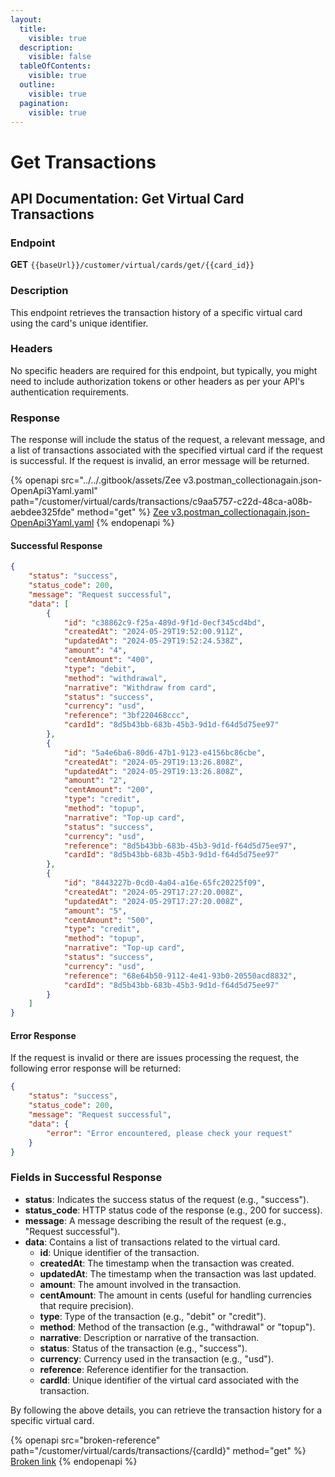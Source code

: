 ```yaml
---
layout:
  title:
    visible: true
  description:
    visible: false
  tableOfContents:
    visible: true
  outline:
    visible: true
  pagination:
    visible: true
---
```


# Get Transactions

## API Documentation: Get Virtual Card Transactions

### Endpoint

**GET** `{{baseUrl}}/customer/virtual/cards/get/{{card_id}}`

### Description

This endpoint retrieves the transaction history of a specific virtual card using the card's unique identifier.

### Headers

No specific headers are required for this endpoint, but typically, you might need to include authorization tokens or other headers as per your API's authentication requirements.

### Response

The response will include the status of the request, a relevant message, and a list of transactions associated with the specified virtual card if the request is successful. If the request is invalid, an error message will be returned.





{% openapi src="../../.gitbook/assets/Zee v3.postman_collectionagain.json-OpenApi3Yaml.yaml" path="/customer/virtual/cards/transactions/c9aa5757-c22d-48ca-a08b-aebdee325fde" method="get" %}
[Zee v3.postman_collectionagain.json-OpenApi3Yaml.yaml](<../../.gitbook/assets/Zee v3.postman_collectionagain.json-OpenApi3Yaml.yaml>)
{% endopenapi %}

#### Successful Response

```json
{
    "status": "success",
    "status_code": 200,
    "message": "Request successful",
    "data": [
        {
            "id": "c38862c9-f25a-489d-9f1d-0ecf345cd4bd",
            "createdAt": "2024-05-29T19:52:00.911Z",
            "updatedAt": "2024-05-29T19:52:24.538Z",
            "amount": "4",
            "centAmount": "400",
            "type": "debit",
            "method": "withdrawal",
            "narrative": "Withdraw from card",
            "status": "success",
            "currency": "usd",
            "reference": "3bf220468ccc",
            "cardId": "8d5b43bb-683b-45b3-9d1d-f64d5d75ee97"
        },
        {
            "id": "5a4e6ba6-80d6-47b1-9123-e4156bc86cbe",
            "createdAt": "2024-05-29T19:13:26.808Z",
            "updatedAt": "2024-05-29T19:13:26.808Z",
            "amount": "2",
            "centAmount": "200",
            "type": "credit",
            "method": "topup",
            "narrative": "Top-up card",
            "status": "success",
            "currency": "usd",
            "reference": "8d5b43bb-683b-45b3-9d1d-f64d5d75ee97",
            "cardId": "8d5b43bb-683b-45b3-9d1d-f64d5d75ee97"
        },
        {
            "id": "8443227b-0cd0-4a04-a16e-65fc20225f09",
            "createdAt": "2024-05-29T17:27:20.008Z",
            "updatedAt": "2024-05-29T17:27:20.008Z",
            "amount": "5",
            "centAmount": "500",
            "type": "credit",
            "method": "topup",
            "narrative": "Top-up card",
            "status": "success",
            "currency": "usd",
            "reference": "68e64b50-9112-4e41-93b0-20550acd8832",
            "cardId": "8d5b43bb-683b-45b3-9d1d-f64d5d75ee97"
        }
    ]
}
```

#### Error Response

If the request is invalid or there are issues processing the request, the following error response will be returned:

```json
{
    "status": "success",
    "status_code": 200,
    "message": "Request successful",
    "data": {
        "error": "Error encountered, please check your request"
    }
}
```

### Fields in Successful Response

* **status**: Indicates the success status of the request (e.g., "success").
* **status\_code**: HTTP status code of the response (e.g., 200 for success).
* **message**: A message describing the result of the request (e.g., "Request successful").
* **data**: Contains a list of transactions related to the virtual card.
  * **id**: Unique identifier of the transaction.
  * **createdAt**: The timestamp when the transaction was created.
  * **updatedAt**: The timestamp when the transaction was last updated.
  * **amount**: The amount involved in the transaction.
  * **centAmount**: The amount in cents (useful for handling currencies that require precision).
  * **type**: Type of the transaction (e.g., "debit" or "credit").
  * **method**: Method of the transaction (e.g., "withdrawal" or "topup").
  * **narrative**: Description or narrative of the transaction.
  * **status**: Status of the transaction (e.g., "success").
  * **currency**: Currency used in the transaction (e.g., "usd").
  * **reference**: Reference identifier for the transaction.
  * **cardId**: Unique identifier of the virtual card associated with the transaction.

By following the above details, you can retrieve the transaction history for a specific virtual card.



{% openapi src="broken-reference" path="/customer/virtual/cards/transactions/{cardId}" method="get" %}
[Broken link](broken-reference)
{% endopenapi %}
